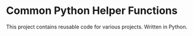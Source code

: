 # Common Python Helper Functions

This project contains reusable code for various projects. Written in Python.
